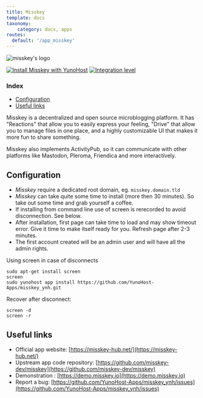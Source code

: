 ```yaml
---
title: Misskey
template: docs
taxonomy:
    category: docs, apps
routes:
  default: '/app_misskey'
---
```


![misskey's logo](image://misskey_logo.png?resize=100)

[![Install Misskey with YunoHost](https://install-app.yunohost.org/install-with-yunohost.png)](https://install-app.yunohost.org/?app=misskey) [![Integration level](https://dash.yunohost.org/integration/misskey.svg)](https://dash.yunohost.org/appci/app/misskey)

### Index

- [Configuration](#configuration)
- [Useful links](#useful-links)

Misskey is a decentralized and open source microblogging platform. It has "Reactions" that allow you to easily express your feeling, "Drive" that allow you to manage files in one place, and a highly customizable UI that makes it more fun to share something.

Misskey also implements ActivityPub, so it can communicate with other platforms like Mastodon, Pleroma, Friendica and more interactively.

## Configuration

- *Misskey* require a dedicated root domain, eg. `misskey.domain.tld`
- *Misskey* can take quite some time to install (more then 30 minutes). So take out some time and grab yourself a coffee.
- If installing from command line use of screen is rerecorded to avoid disconnection. See below.
- After installation, first page can take time to load and may show timeout error. Give it time to make itself ready for you. Refresh page after 2-3 minutes.
- The first account created will be an admin user and will have all the admin rights.

Using screen in case of disconnects

``` 
sudo apt-get install screen
screen
sudo yunohost app install https://github.com/YunoHost-Apps/misskey_ynh.git
```
Recover after disconnect:
```
screen -d
screen -r
```

## Useful links

* Official app website: [https://misskey-hub.net/](https://misskey-hub.net/)
* Upstream app code repository: [https://github.com/misskey-dev/misskey](https://github.com/misskey-dev/misskey)
* Demonstration : [https://demo.misskey.io](https://demo.misskey.io)
* Report a bug: [https://github.com/YunoHost-Apps/misskey_ynh/issues](https://github.com/YunoHost-Apps/misskey_ynh/issues)
